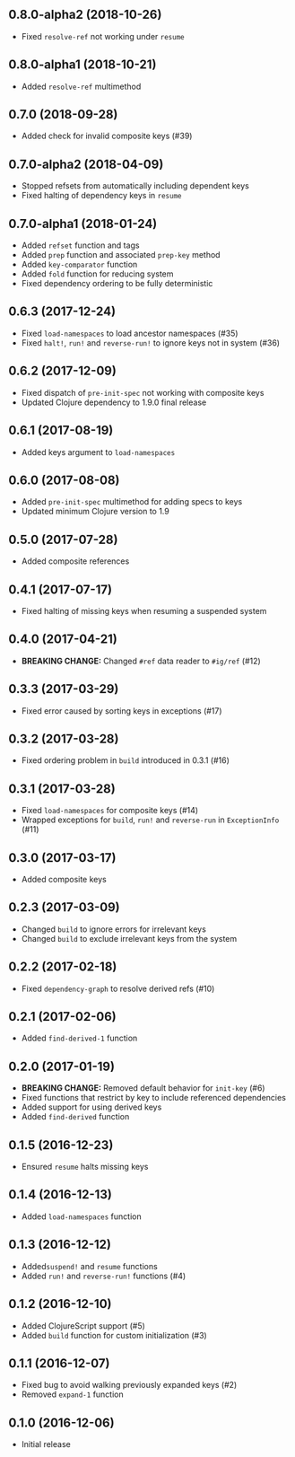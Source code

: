 ## 0.8.0-alpha2 (2018-10-26)

* Fixed `resolve-ref` not working under `resume`

## 0.8.0-alpha1 (2018-10-21)

* Added `resolve-ref` multimethod

## 0.7.0 (2018-09-28)

* Added check for invalid composite keys (#39)

## 0.7.0-alpha2 (2018-04-09)

* Stopped refsets from automatically including dependent keys
* Fixed halting of dependency keys in `resume`

## 0.7.0-alpha1 (2018-01-24)

* Added `refset` function and tags
* Added `prep` function and associated `prep-key` method
* Added `key-comparator` function
* Added `fold` function for reducing system
* Fixed dependency ordering to be fully deterministic

## 0.6.3 (2017-12-24)

* Fixed `load-namespaces` to load ancestor namespaces (#35)
* Fixed `halt!`, `run!` and `reverse-run!` to ignore keys not in system (#36)

## 0.6.2 (2017-12-09)

* Fixed dispatch of `pre-init-spec` not working with composite keys
* Updated Clojure dependency to 1.9.0 final release

## 0.6.1 (2017-08-19)

* Added keys argument to `load-namespaces`

## 0.6.0 (2017-08-08)

* Added `pre-init-spec` multimethod for adding specs to keys
* Updated minimum Clojure version to 1.9

## 0.5.0 (2017-07-28)

* Added composite references

## 0.4.1 (2017-07-17)

* Fixed halting of missing keys when resuming a suspended system

## 0.4.0 (2017-04-21)

* **BREAKING CHANGE:** Changed `#ref` data reader to `#ig/ref` (#12)

## 0.3.3 (2017-03-29)

* Fixed error caused by sorting keys in exceptions (#17)

## 0.3.2 (2017-03-28)

* Fixed ordering problem in `build` introduced in 0.3.1 (#16)

## 0.3.1 (2017-03-28)

* Fixed `load-namespaces` for composite keys (#14)
* Wrapped exceptions for `build`, `run!` and `reverse-run` in `ExceptionInfo` (#11)

## 0.3.0 (2017-03-17)

* Added composite keys

## 0.2.3 (2017-03-09)

* Changed `build` to ignore errors for irrelevant keys
* Changed `build` to exclude irrelevant keys from the system

## 0.2.2 (2017-02-18)

* Fixed `dependency-graph` to resolve derived refs (#10)

## 0.2.1 (2017-02-06)

* Added `find-derived-1` function

## 0.2.0 (2017-01-19)

* **BREAKING CHANGE:** Removed default behavior for `init-key` (#6)
* Fixed functions that restrict by key to include referenced dependencies
* Added support for using derived keys
* Added `find-derived` function

## 0.1.5 (2016-12-23)

* Ensured `resume` halts missing keys

## 0.1.4 (2016-12-13)

* Added `load-namespaces` function

## 0.1.3 (2016-12-12)

* Added`suspend!` and `resume` functions
* Added `run!` and `reverse-run!` functions (#4)

## 0.1.2 (2016-12-10)

* Added ClojureScript support (#5)
* Added `build` function for custom initialization (#3)

## 0.1.1 (2016-12-07)

* Fixed bug to avoid walking previously expanded keys (#2)
* Removed `expand-1` function

## 0.1.0 (2016-12-06)

* Initial release
